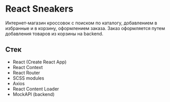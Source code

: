 # React Sneakers

Интернет-магазин кроссовок с поиском по каталогу, добавлением в избранные и в корзину, оформлением заказа. Заказ оформляется путем добавления товаров из корзины на backend.

## Стек

- React (Create React App)
- React Context
- React Router
- SCSS modules
- Axios
- React Content Loader
- MockAPI (backend)
